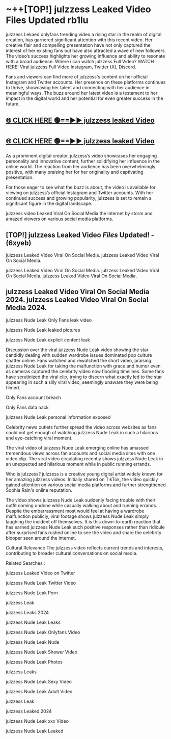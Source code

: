# ~++[TOP!] julzzess Leaked Video Files Updated rb1lu

 julzzess Lekaed onlyfans trending video a rising star in the realm of digital creation, has garnered significant attention with this recent video. Her creative flair and compelling presentation have not only captured the interest of her existing fans but have also attracted a wave of new followers. The video’s success highlights her growing influence and ability to resonate with a broad audience.
Where i can watch  julzzess Full Video? WATCH HERE! Viral  julzzess Full Video Instagram, Twitter (X), Discord.


Fans and viewers can find more of  julzzess's content on her official Instagram and Twitter accounts. Her presence on these platforms continues to thrive, showcasing her talent and connecting with her audience in meaningful ways. The buzz around her latest video is a testament to her impact in the digital world and her potential for even greater success in the future.


## [🌐 CLICK HERE 🟢==►►  julzzess leaked Video ](https://onlyclips.site?title=julzzess&ref=git)

## [🌐 CLICK HERE 🟢==►►  julzzess leaked Video ](https://onlyclips.site?title=julzzess&ref=git)


As a prominent digital creator,  julzzess’s video showcases her engaging personality and innovative content, further solidifying her influence in the online world. The reaction from her audience has been overwhelmingly positive, with many praising her for her originality and captivating presentation.

For those eager to see what the buzz is about, the video is available for viewing on  julzzess’s official Instagram and Twitter accounts. With her continued success and growing popularity,  julzzess is set to remain a significant figure in the digital landscape.


  julzzess video Leaked Viral On Social Media the internet by storm and amazed viewers on various social media platforms.


## [TOP!]  julzzess Leaked Video *Files* Updated! - (6xyeb) 

 julzzess Leaked Video Viral On Social Media. julzzess Leaked Video Viral On Social Media.

 julzzess Leaked Video Viral On Social Media. julzzess Leaked Video Viral On Social Media. julzzess Leaked Video Viral On Social Media.


##  julzzess Leaked Video Viral On Social Media 2024. julzzess Leaked Video Viral On Social Media 2024.
 julzzess Nude Leak Only Fans leak video

 julzzess Nude Leak leaked pictures

 julzzess Nude Leak explicit content leak

Discussion over the viral  julzzess Nude Leak video showing the star candidly dealing with sudden wardrobe issues dominated pop culture chatter online. Fans watched and rewatched the short video, praising  julzzess Nude Leak for taking the malfunction with grace and humor even as cameras captured the celebrity video now flooding timelines. Some fans have scrutinized the viral clip, trying to discern what exactly led to the star appearing in such a silly viral video, seemingly unaware they were being filmed.


Only Fans account breach

Only Fans data hack

 julzzess Nude Leak personal information exposed

Celebrity news outlets further spread the video across websites as fans could not get enough of watching  julzzess Nude Leak in such a hilarious and eye-catching viral moment.


The viral video of  julzzess Nude Leak emerging online has amassed tremendous views across fan accounts and social media sites with one video clip. The viral video circulating recently shows  julzzess Nude Leak in an unexpected and hilarious moment while in public running errands.


Who is  julzzess?  julzzess is a creative young digital artist widely known for her amazing  julzzess videos. Initially shared on TikTok, the video quickly gained attention on various social media platforms and further strengthened Sophia Rain's online reputation.

The video shows  julzzess Nude Leak suddenly facing trouble with their outfit coming undone while casually walking about and running errands. Despite the embarrassment most would feel at having a wardrobe malfunction publicly, viral footage shows  julzzess Nude Leak simply laughing the incident off themselves. It is this down-to-earth reaction that has earned  julzzess Nude Leak such positive responses rather than ridicule after surprised fans rushed online to see the video and share the celebrity blooper seen around the internet.

Cultural Relevance The  julzzess video reflects current trends and interests, contributing to broader cultural conversations on social media.

Related Searches :

 julzzess Leaked Video on Twitter

 julzzess Nude Leak Twitter Video

 julzzess Nude Leak Porn

 julzzess Leak 

 julzzess Leaks 2024

 julzzess Nude Leak Leaks

 julzzess Nude Leak Onlyfans Video

 julzzess Nude Leak Nude

 julzzess Nude Leak Shower Video

 julzzess Nude Leak Photos

 julzzess Leaks

 julzzess Nude Leak Sexy Video

 julzzess Nude Leak Adult Video

 julzzess Leak

 julzzess Leaked 2024

 julzzess Nude Leak xxx Video

 julzzess Nude Leak Leaked